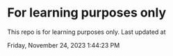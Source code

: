 # For learning purposes only
This repo is for learning purposes only.
Last updated at

Friday, November 24, 2023 1:44:23 PM

